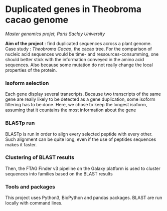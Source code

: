 # Duplicated genes in Theobroma cacao genome
*Master genomics projet, Paris Saclay University*

**Aim of the project** : find duplicated sequences across a plant genome. Case study : *Theobroma Cacao*, the cacao tree. For the comparison of nucleic acid sequences would be  time- and ressources-consumming, one should better stick with the information conveyed in the amino acid sequences. Also because some mutation do not really change the local properties of the protein.

### Isoform selection

Each gene display several transcripts. Because two transcripts of the same gene are really likely to be detected as a gene duplication, some isoform filtering has to be done. 
Here, we chose to keep the longest isoform, assuming that it countains the most information about the gene

### BLASTp run

BLASTp is run in order to align every selected peptide with every other. Such alignment can be quite long, even if the use of peptides sequences makes it faster.

### Clustering of BLAST results

Then, the FTAG Finder v3 pipeline on the Galaxy platform is used to cluster sequences into families based on the BLAST results


### Tools and packages

This project uses Python3, BioPython and pandas packages.
BLAST are run locally with command lines.
